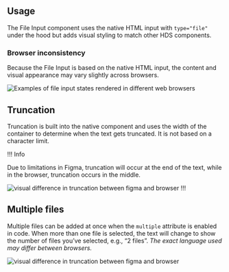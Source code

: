 ## Usage

The File Input component uses the native HTML input with `type="file"` under the hood but adds visual styling to match other HDS components.

### Browser inconsistency

Because the File Input is based on the native HTML input, the content and visual appearance may vary slightly across browsers.

![Examples of file input states rendered in different web browsers](/assets/components/form/file-input/file-input-browsers.png)

## Truncation

Truncation is built into the native component and uses the width of the container to determine when the text gets truncated. It is not based on a character limit. 

!!! Info

Due to limitations in Figma, truncation will occur at the end of the text, while in the browser, truncation occurs in the middle. 

![visual difference in truncation between figma and browser](/assets/components/form/file-input/file-input-truncation.png)
!!!

## Multiple files

Multiple files can be added at once when the `multiple` attribute is enabled in code. When more than one file is selected, the text will change to show the number of files you’ve selected, e.g., “2 files”. *The exact language used may differ between browsers.*

![visual difference in truncation between figma and browser](/assets/components/form/file-input/file-input-filled-multiple.png)
